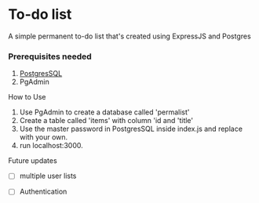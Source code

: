 # To-do list

 A simple permanent to-do list that's created using ExpressJS and Postgres

### Prerequisites needed

  1. [PostgresSQL](https://www.postgresql.org/)
  2. PgAdmin

How to Use
1. Use PgAdmin to create a database called 'permalist'
2. Create a table called 'items' with column 'id and 'title'
3. Use the master password in PostgresSQL inside index.js and replace with your own.
4. run localhost:3000.
   


Future updates

  - [ ] multiple user lists
  - [ ] Authentication
    
